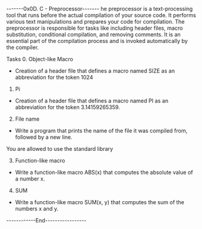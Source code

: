 -------0x0D. C - Preprocessor-------
he preprocessor is a text-processing tool that runs before the actual compilation of your source code. It performs various text manipulations and prepares your code for compilation. The preprocessor is responsible for tasks like including header files, macro substitution, conditional compilation, and removing comments. It is an essential part of the compilation process and is invoked automatically by the compiler.

Tasks
0. Object-like Macro
- Creation of a header file that defines a macro named SIZE as an abbreviation for the token 1024

1. Pi
- Creation of a header file that defines a macro named PI as an abbreviation for the token 3.14159265359.

2. File name
- Write a program that prints the name of the file it was compiled from, followed by a new line.

You are allowed to use the standard library

3. Function-like macro
- Write a function-like macro ABS(x) that computes the absolute value of a number x.

4. SUM
- Write a function-like macro SUM(x, y) that computes the sum of the numbers x and y.

------------End-----------------
